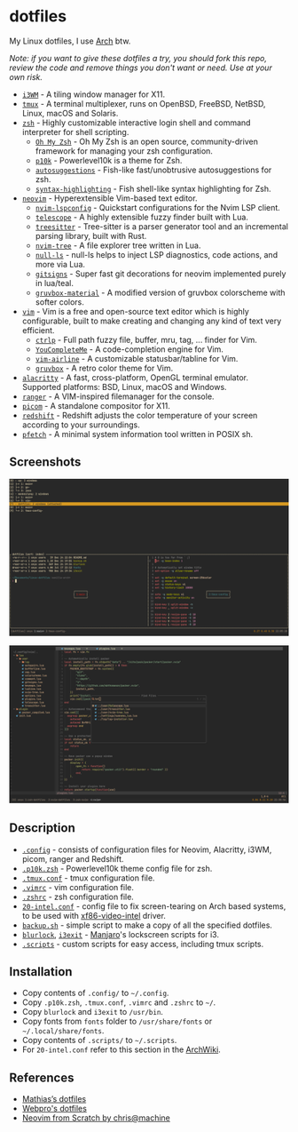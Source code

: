 # dotfiles

My Linux dotfiles, I use [Arch](https://archlinux.org/) btw.

_Note: if you want to give these dotfiles a try, you should fork this repo, review the code and remove things you don't want or need. Use at your own risk._

- [`i3WM`](https://github.com/i3/i3) - A tiling window manager for X11.
- [`tmux`](https://github.com/tmux/tmux) - A terminal multiplexer, runs on OpenBSD, FreeBSD, NetBSD, Linux, macOS and Solaris.
- [`zsh`](https://github.com/zsh-users/zsh) - Highly customizable interactive login shell and command interpreter for shell scripting.
  - [`Oh My Zsh`](https://github.com/ohmyzsh/ohmyzsh) - Oh My Zsh is an open source, community-driven framework for managing your zsh configuration.
  - [`p10k`](https://github.com/romkatv/powerlevel10k) - Powerlevel10k is a theme for Zsh.
  - [`autosuggestions`](https://github.com/zsh-users/zsh-autosuggestions) - Fish-like fast/unobtrusive autosuggestions for zsh.
  - [`syntax-highlighting`](https://github.com/zsh-users/zsh-syntax-highlighting) - Fish shell-like syntax highlighting for Zsh.
- [`neovim`](https://neovim.io/) - Hyperextensible Vim-based text editor.
  - [`nvim-lspconfig`](https://github.com/neovim/nvim-lspconfig) - Quickstart configurations for the Nvim LSP client.
  - [`telescope`](https://github.com/nvim-telescope/telescope.nvim) - A highly extensible fuzzy finder built with Lua.
  - [`treesitter`](https://tree-sitter.github.io/tree-sitter/) - Tree-sitter is a parser generator tool and an incremental parsing library, built with Rust.
  - [`nvim-tree`](https://github.com/kyazdani42/nvim-tree.lua) - A file explorer tree written in Lua.
  - [`null-ls`](https://github.com/jose-elias-alvarez/null-ls.nvim) - null-ls helps to inject LSP diagnostics, code actions, and more via Lua.
  - [`gitsigns`](https://github.com/lewis6991/gitsigns.nvim) - Super fast git decorations for neovim implemented purely in lua/teal.
  - [`gruvbox-material`](https://github.com/sainnhe/gruvbox-material) - A modified version of gruvbox colorscheme with softer colors.
- [`vim`](https://github.com/vim/vim) - Vim is a free and open-source text editor which is highly configurable, built to make creating and changing any kind of text very efficient.
  - [`ctrlp`](https://github.com/ctrlpvim/ctrlp.vim) - Full path fuzzy file, buffer, mru, tag, ... finder for Vim.
  - [`YouCompleteMe`](https://github.com/ycm-core/YouCompleteMe) - A code-completion engine for Vim.
  - [`vim-airline`](https://github.com/vim-airline/vim-airline) - A customizable statusbar/tabline for Vim.
  - [`gruvbox`](https://github.com/morhetz/gruvbox) - A retro color theme for Vim.
- [`alacritty`](https://github.com/alacritty/alacritty) - A fast, cross-platform, OpenGL terminal emulator. Supported platforms: BSD, Linux, macOS and Windows.
- [`ranger`](https://github.com/ranger/ranger) - A VIM-inspired filemanager for the console.
- [`picom`](https://github.com/yshui/picom/tree/next) - A standalone compositor for X11.
- [`redshift`](https://github.com/jonls/redshift) - Redshift adjusts the color temperature of your screen according to your surroundings.
- [`pfetch`](https://github.com/dylanaraps/pfetch) - A minimal system information tool written in POSIX sh.

## Screenshots

![tmux.png](./images/tmux.png)

![nvim.png](/images/nvim.png)

## Description

- [`.config`](./.config) - consists of configuration files for Neovim, Alacritty, i3WM, picom, ranger and Redshift.
- [`.p10k.zsh`](./.p10k.zsh) - Powerlevel10k theme config file for zsh.
- [`.tmux.conf`](./.tmux.conf) - tmux configuration file.
- [`.vimrc`](./.vimrc) - vim configuration file.
- [`.zshrc`](./.zshrc) - zsh configuration file.
- [`20-intel.conf`](./20-intel.conf) - config file to fix screen-tearing on Arch based systems, to be used with [xf86-video-intel](https://gitlab.freedesktop.org/xorg/driver/xf86-video-intel) driver.
- [`backup.sh`](./backup.sh) - simple script to make a copy of all the specified dotfiles.
- [`blurlock`](./blurlock), [`i3exit`](./i3exit) - [Manjaro](https://manjaro.org/)'s lockscreen scripts for i3.
- [`.scripts`](./.scripts) - custom scripts for easy access, including tmux scripts.

## Installation

- Copy contents of `.config/` to `~/.config`.
- Copy `.p10k.zsh`, `.tmux.conf`, `.vimrc` and `.zshrc` to `~/`.
- Copy `blurlock` and `i3exit` to `/usr/bin`.
- Copy fonts from `fonts` folder to `/usr/share/fonts` or `~/.local/share/fonts`.
- Copy contents of `.scripts/` to `~/.scripts`.
- For `20-intel.conf` refer to this section in the [ArchWiki](https://wiki.archlinux.org/title/intel_graphics#Xorg_configuration).

## References

- [Mathias’s dotfiles](https://github.com/mathiasbynens/dotfiles)
- [Webpro's dotfiles](https://github.com/webpro/awesome-dotfiles)
- [Neovim from Scratch by chris@machine](https://www.youtube.com/playlist?list=PLhoH5vyxr6Qq41NFL4GvhFp-WLd5xzIzZ)
